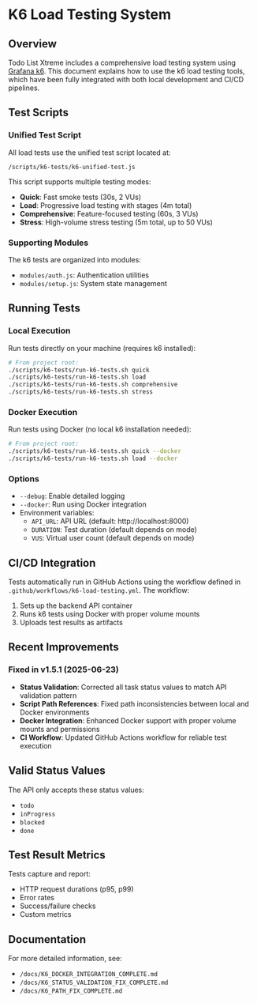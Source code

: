 # K6 Load Testing System

## Overview
Todo List Xtreme includes a comprehensive load testing system using [Grafana k6](https://k6.io/). This document explains how to use the k6 load testing tools, which have been fully integrated with both local development and CI/CD pipelines.

## Test Scripts

### Unified Test Script
All load tests use the unified test script located at:
```
/scripts/k6-tests/k6-unified-test.js
```

This script supports multiple testing modes:
- **Quick**: Fast smoke tests (30s, 2 VUs)
- **Load**: Progressive load testing with stages (4m total)
- **Comprehensive**: Feature-focused testing (60s, 3 VUs)
- **Stress**: High-volume stress testing (5m total, up to 50 VUs)

### Supporting Modules
The k6 tests are organized into modules:
- `modules/auth.js`: Authentication utilities
- `modules/setup.js`: System state management

## Running Tests

### Local Execution

Run tests directly on your machine (requires k6 installed):

```bash
# From project root:
./scripts/k6-tests/run-k6-tests.sh quick
./scripts/k6-tests/run-k6-tests.sh load
./scripts/k6-tests/run-k6-tests.sh comprehensive
./scripts/k6-tests/run-k6-tests.sh stress
```

### Docker Execution

Run tests using Docker (no local k6 installation needed):

```bash
# From project root:
./scripts/k6-tests/run-k6-tests.sh quick --docker
./scripts/k6-tests/run-k6-tests.sh load --docker
```

### Options

- `--debug`: Enable detailed logging
- `--docker`: Run using Docker integration
- Environment variables:
  - `API_URL`: API URL (default: http://localhost:8000)
  - `DURATION`: Test duration (default depends on mode)
  - `VUS`: Virtual user count (default depends on mode)

## CI/CD Integration

Tests automatically run in GitHub Actions using the workflow defined in `.github/workflows/k6-load-testing.yml`. The workflow:

1. Sets up the backend API container
2. Runs k6 tests using Docker with proper volume mounts
3. Uploads test results as artifacts

## Recent Improvements

### Fixed in v1.5.1 (2025-06-23)
- **Status Validation**: Corrected all task status values to match API validation pattern
- **Script Path References**: Fixed path inconsistencies between local and Docker environments
- **Docker Integration**: Enhanced Docker support with proper volume mounts and permissions
- **CI Workflow**: Updated GitHub Actions workflow for reliable test execution

## Valid Status Values

The API only accepts these status values:
- `todo`
- `inProgress`
- `blocked`
- `done`

## Test Result Metrics

Tests capture and report:
- HTTP request durations (p95, p99)
- Error rates
- Success/failure checks
- Custom metrics

## Documentation

For more detailed information, see:
- `/docs/K6_DOCKER_INTEGRATION_COMPLETE.md`
- `/docs/K6_STATUS_VALIDATION_FIX_COMPLETE.md`
- `/docs/K6_PATH_FIX_COMPLETE.md`
